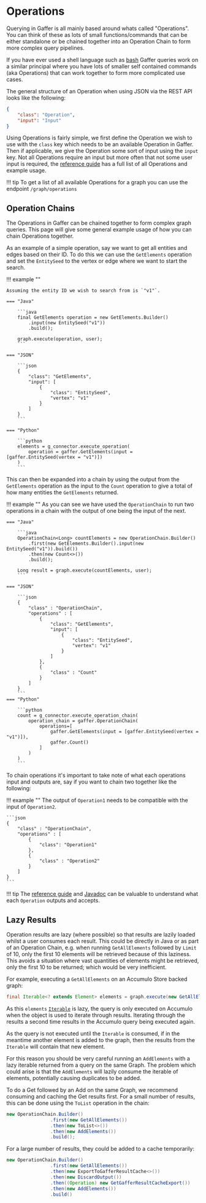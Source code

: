 # Operations

Querying in Gaffer is all mainly based around whats called "Operations". You can
think of these as lots of small functions/commands that can be either standalone
or be chained together into an Operation Chain to form more complex query
pipelines.

If you have ever used a shell language such as
[bash](https://www.gnu.org/software/bash/) Gaffer queries work on a similar
principal where you have lots of smaller self contained commands (aka
Operations) that can work together to form more complicated use cases.

The general structure of an Operation when using JSON via the REST API looks
like the following:

```json
{
    "class": "Operation",
    "input": "Input"
}
```

Using Operations is fairly simple, we first define the Operation we wish to use
with the `class` key which needs to be an available Operation in Gaffer. Then
if applicable, we give the Operation some sort of input using the `input` key.
Not all Operations require an input but more often that not some user input is
required, the [reference guide](../../../reference/operations-guide/operations.md) has
a full list of all Operations and example usage.

!!! tip
    To get a list of all available Operations for a graph you can use the
    endpoint `/graph/operations`

## Operation Chains

The Operations in Gaffer can be chained together to form complex graph queries.
This page will give some general example usage of how you can chain Operations
together.

As an example of a simple operation, say we want to get all entities and edges
based on their ID. To do this we can use the `GetElements` operation and set the
`EntitySeed` to the vertex or edge where we want to start the search.

!!! example ""

    Assuming the entity ID we wish to search from is `"v1"`.

    === "Java"

        ```java
        final GetElements operation = new GetElements.Builder()
            .input(new EntitySeed("v1"))
            .build();

        graph.execute(operation, user);
        ```

    === "JSON"

        ```json
        {
            "class": "GetElements",
            "input": [
                {
                    "class": "EntitySeed",
                    "vertex": "v1"
                }
            ]
        }
        ```

    === "Python"

        ```python
        elements = g_connector.execute_operation(
            operation = gaffer.GetElements(input = [gaffer.EntitySeed(vertex = "v1")])
        )
        ```


This can then be expanded into a chain by using the output from the
`GetElements` operation as the input to the `Count` operation to give a total of
how many entities the `GetElements` returned.

!!! example ""
    As you can see we have used the `OperationChain` to run two operations in a
    chain with the output of one being the input of the next.

    === "Java"

        ```java
        OperationChain<Long> countElements = new OperationChain.Builder()
            .first(new GetElements.Builder().input(new EntitySeed("v1")).build())
            .then(new Count<>())
            .build();

        Long result = graph.execute(countElements, user);
        ```

    === "JSON"

        ```json
        {
            "class" : "OperationChain",
            "operations" : [
                {
                    "class": "GetElements",
                    "input": [
                        {
                            "class": "EntitySeed",
                            "vertex": "v1"
                        }
                    ]
                },
                {
                    "class" : "Count"
                }
            ]
        }
        ```
    === "Python"

        ```python
        count = g_connector.execute_operation_chain(
            operation_chain = gaffer.OperationChain(
                operations=[
                    gaffer.GetElements(input = [gaffer.EntitySeed(vertex = "v1")]),
                    gaffer.Count()
                ]
            )
        )
        ```

To chain operations it's important to take note of what each operations input and
outputs are, say if you want to chain two together like the following:

!!! example ""
    The output of `Operation1` needs to be compatible with the input of
    `Operation2`.

    ```json
    {
        "class" : "OperationChain",
        "operations" : [
            {
                "class": "Operation1"
            },
            {
                "class" : "Operation2"
            }
        ]
    }
    ```

!!! tip
    The [reference guide](../../../reference/operations-guide/operations.md) and
    [Javadoc](../../../reference/javadoc.md) can be valuable to understand what
    each `Operation` outputs and accepts.

## Lazy Results

Operation results are lazy (where possible) so that results are lazily loaded whilst a
user consumes each result. This could be directly in Java or as part of an Operation
Chain, e.g. when running `GetAllElements` followed by `Limit` of 10, only the first 10
elements will be retrieved because of this laziness. This avoids a situation where vast
quantities of elements might be retrieved, only the first 10 to be returned; which would
be very inefficient.

For example, executing a `GetAllElements` on an Accumulo Store backed graph:

```java
final Iterable<? extends Element> elements = graph.execute(new GetAllElements(), getUser());
```

As this `elements` [`Iterable`](https://docs.oracle.com/javase/8/docs/api/java/lang/Iterable.html)
is lazy, the query is only executed on Accumulo when the object is used to iterate through results.
Iterating through the results a second time results in the Accumulo query being executed again.

As the query is not executed until the `Iterable` is consumed, if in the meantime another element
is added to the graph, then the results from the `Iterable` will contain that new element.

For this reason you should be very careful running an `AddElements` with a lazy iterable returned
from a query on the same Graph. The problem which could arise is that the `AddElements` will lazily
consume the iterable of elements, potentially causing duplicates to be added.

To do a Get followed by an Add on the same Graph, we recommend consuming and caching the Get results
first. For a small number of results, this can be done using the `ToList` operation in the chain:

```java
new OperationChain.Builder()
                .first(new GetAllElements())
                .then(new ToList<>())
                .then(new AddElements())
                .build();
```

For a large number of results, they could be added to a cache temporarily:

```java
new OperationChain.Builder()
                .first(new GetAllElements())
                .then(new ExportToGafferResultCache<>())
                .then(new DiscardOutput())
                .then((Operation) new GetGafferResultCacheExport())
                .then(new AddElements())
                .build()
```
